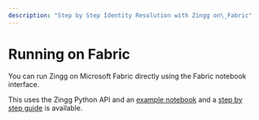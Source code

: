 ```yaml
---
description: "Step by Step Identity Resolution with Zingg on\_Fabric"
---
```


# Running on Fabric

You can run Zingg on Microsoft Fabric directly using the Fabric notebook interface.

This uses the Zingg Python API and an [example notebook](../../examples/fabric/ExampleNotebook.ipynb) and a [step by step guide](https://www.zingg.ai/documentation-article/step-by-step-identity-resolution-with-zingg-on-fabric) is available.
